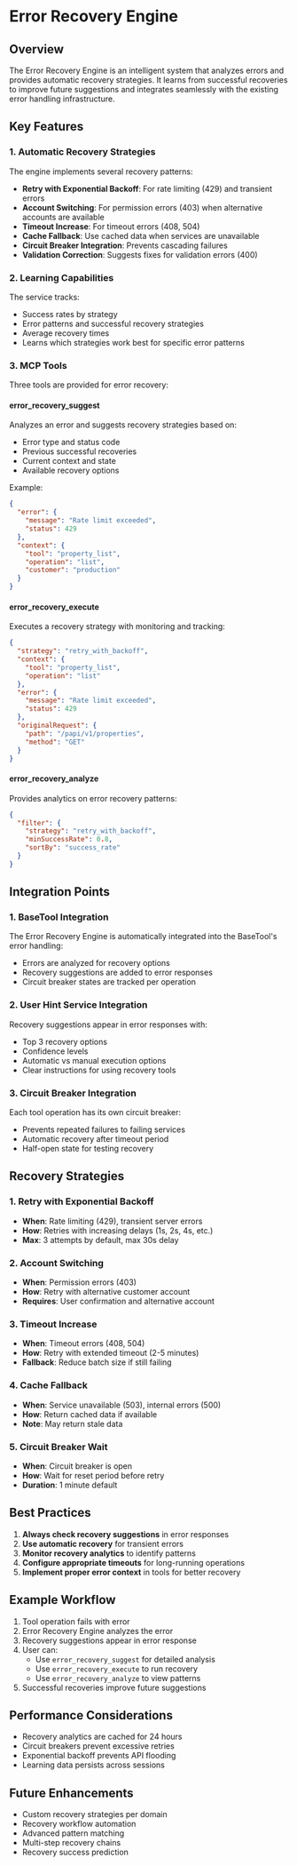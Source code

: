 # Error Recovery Engine

## Overview

The Error Recovery Engine is an intelligent system that analyzes errors and provides automatic recovery strategies. It learns from successful recoveries to improve future suggestions and integrates seamlessly with the existing error handling infrastructure.

## Key Features

### 1. Automatic Recovery Strategies

The engine implements several recovery patterns:

- **Retry with Exponential Backoff**: For rate limiting (429) and transient errors
- **Account Switching**: For permission errors (403) when alternative accounts are available
- **Timeout Increase**: For timeout errors (408, 504)
- **Cache Fallback**: Use cached data when services are unavailable
- **Circuit Breaker Integration**: Prevents cascading failures
- **Validation Correction**: Suggests fixes for validation errors (400)

### 2. Learning Capabilities

The service tracks:
- Success rates by strategy
- Error patterns and successful recovery strategies
- Average recovery times
- Learns which strategies work best for specific error patterns

### 3. MCP Tools

Three tools are provided for error recovery:

#### error_recovery_suggest
Analyzes an error and suggests recovery strategies based on:
- Error type and status code
- Previous successful recoveries
- Current context and state
- Available recovery options

Example:
```json
{
  "error": {
    "message": "Rate limit exceeded",
    "status": 429
  },
  "context": {
    "tool": "property_list",
    "operation": "list",
    "customer": "production"
  }
}
```

#### error_recovery_execute
Executes a recovery strategy with monitoring and tracking:
```json
{
  "strategy": "retry_with_backoff",
  "context": {
    "tool": "property_list",
    "operation": "list"
  },
  "error": {
    "message": "Rate limit exceeded",
    "status": 429
  },
  "originalRequest": {
    "path": "/papi/v1/properties",
    "method": "GET"
  }
}
```

#### error_recovery_analyze
Provides analytics on error recovery patterns:
```json
{
  "filter": {
    "strategy": "retry_with_backoff",
    "minSuccessRate": 0.8,
    "sortBy": "success_rate"
  }
}
```

## Integration Points

### 1. BaseTool Integration

The Error Recovery Engine is automatically integrated into the BaseTool's error handling:
- Errors are analyzed for recovery options
- Recovery suggestions are added to error responses
- Circuit breaker states are tracked per operation

### 2. User Hint Service Integration

Recovery suggestions appear in error responses with:
- Top 3 recovery options
- Confidence levels
- Automatic vs manual execution options
- Clear instructions for using recovery tools

### 3. Circuit Breaker Integration

Each tool operation has its own circuit breaker:
- Prevents repeated failures to failing services
- Automatic recovery after timeout period
- Half-open state for testing recovery

## Recovery Strategies

### 1. Retry with Exponential Backoff
- **When**: Rate limiting (429), transient server errors
- **How**: Retries with increasing delays (1s, 2s, 4s, etc.)
- **Max**: 3 attempts by default, max 30s delay

### 2. Account Switching
- **When**: Permission errors (403)
- **How**: Retry with alternative customer account
- **Requires**: User confirmation and alternative account

### 3. Timeout Increase
- **When**: Timeout errors (408, 504)
- **How**: Retry with extended timeout (2-5 minutes)
- **Fallback**: Reduce batch size if still failing

### 4. Cache Fallback
- **When**: Service unavailable (503), internal errors (500)
- **How**: Return cached data if available
- **Note**: May return stale data

### 5. Circuit Breaker Wait
- **When**: Circuit breaker is open
- **How**: Wait for reset period before retry
- **Duration**: 1 minute default

## Best Practices

1. **Always check recovery suggestions** in error responses
2. **Use automatic recovery** for transient errors
3. **Monitor recovery analytics** to identify patterns
4. **Configure appropriate timeouts** for long-running operations
5. **Implement proper error context** in tools for better recovery

## Example Workflow

1. Tool operation fails with error
2. Error Recovery Engine analyzes the error
3. Recovery suggestions appear in error response
4. User can:
   - Use `error_recovery_suggest` for detailed analysis
   - Use `error_recovery_execute` to run recovery
   - Use `error_recovery_analyze` to view patterns
5. Successful recoveries improve future suggestions

## Performance Considerations

- Recovery analytics are cached for 24 hours
- Circuit breakers prevent excessive retries
- Exponential backoff prevents API flooding
- Learning data persists across sessions

## Future Enhancements

- Custom recovery strategies per domain
- Recovery workflow automation
- Advanced pattern matching
- Multi-step recovery chains
- Recovery success prediction